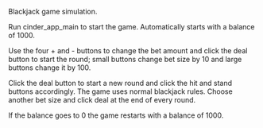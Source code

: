 Blackjack game simulation.

Run cinder_app_main to start the game. Automatically 
starts with a balance of 1000. 

Use the four + and - buttons to change the bet amount and click the deal button to start
the round; small buttons change bet size by 10 and large buttons change it
by 100.

Click the deal button to start a new round and click the
hit and stand buttons accordingly. The game uses normal
blackjack rules. Choose another bet size and click deal
at the end of every round.


If the balance goes to 0 the game restarts with a balance of 1000.